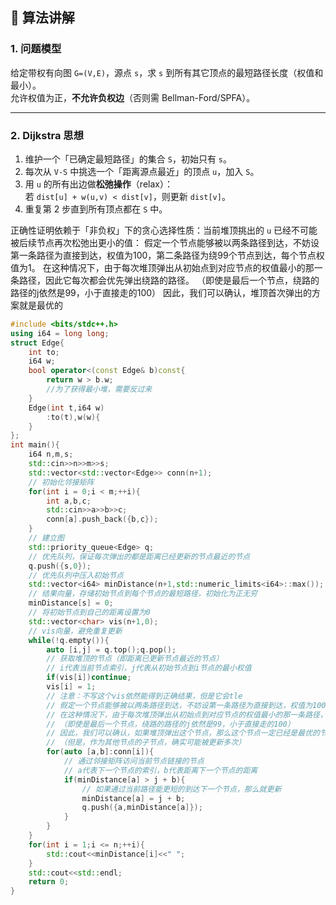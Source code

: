 
## 📖 算法讲解

### 1. 问题模型
给定带权有向图 `G=(V,E)`，源点 `s`，求 `s` 到所有其它顶点的最短路径长度（权值和最小）。  
允许权值为正，**不允许负权边**（否则需 Bellman-Ford/SPFA）。

---

### 2. Dijkstra 思想
1. 维护一个「已确定最短路径」的集合 `S`，初始只有 `s`。  
2. 每次从 `V-S` 中挑选一个「距离源点最近」的顶点 `u`，加入 `S`。  
3. 用 `u` 的所有出边做**松弛操作**（relax）：  
   若 `dist[u] + w(u,v) < dist[v]`，则更新 `dist[v]`。  
4. 重复第 2 步直到所有顶点都在 `S` 中。

正确性证明依赖于「非负权」下的贪心选择性质：当前堆顶挑出的 `u` 已经不可能被后续节点再次松弛出更小的值：
假定一个节点能够被以两条路径到达，不妨设第一条路径为直接到达，权值为100，第二条路径为绕99个节点到达，每个节点权值为1。
在这种情况下，由于每次堆顶弹出从初始点到对应节点的权值最小的那一条路径，因此它每次都会优先弹出绕路的路径。
（即使是最后一个节点，绕路的路径的j依然是99，小于直接走的100）
因此，我们可以确认，堆顶首次弹出的方案就是最优的

```c++
#include <bits/stdc++.h>
using i64 = long long;
struct Edge{
    int to;
    i64 w;
    bool operator<(const Edge& b)const{
        return w > b.w;
        //为了获得最小堆，需要反过来
    }
    Edge(int t,i64 w)
        :to(t),w(w){
    }
};
int main(){
    i64 n,m,s;
    std::cin>>n>>m>>s;
    std::vector<std::vector<Edge>> conn(n+1);
    // 初始化邻接矩阵
    for(int i = 0;i < m;++i){
        int a,b,c;
        std::cin>>a>>b>>c;
        conn[a].push_back({b,c}); 
    }
    // 建立图
    std::priority_queue<Edge> q;
    // 优先队列，保证每次弹出的都是距离已经更新的节点最近的节点
    q.push({s,0});
    // 优先队列中压入初始节点
    std::vector<i64> minDistance(n+1,std::numeric_limits<i64>::max());
    // 结果向量，存储初始节点到每个节点的最短路径，初始化为正无穷
    minDistance[s] = 0;
    // 将初始节点到自己的距离设置为0
    std::vector<char> vis(n+1,0);
    // vis向量，避免重复更新
    while(!q.empty()){
        auto [i,j] = q.top();q.pop();
        // 获取堆顶的节点（即距离已更新节点最近的节点）
        // i代表当前节点索引，j代表从初始节点到i节点的最小权值
        if(vis[i])continue;
        vis[i] = 1;
        // 注意：不写这个vis依然能得到正确结果，但是它会tle
        // 假定一个节点能够被以两条路径到达，不妨设第一条路径为直接到达，权值为100，第二条路径为绕99个节点到达，每个节点权值为1
        // 在这种情况下，由于每次堆顶弹出从初始点到对应节点的权值最小的那一条路径，因此它每次都会优先弹出绕路的路径
        // （即使是最后一个节点，绕路的路径的j依然是99，小于直接走的100）
        // 因此，我们可以确认，如果堆顶弹出这个节点，那么这个节点一定已经是最优的节点
        // （但是，作为其他节点的子节点，确实可能被更新多次）
        for(auto [a,b]:conn[i]){
            // 通过邻接矩阵访问当前节点链接的节点
            // a代表下一个节点的索引，b代表距离下一个节点的距离
            if(minDistance[a] > j + b){
                // 如果通过当前路径能更短的到达下一个节点，那么就更新
                minDistance[a] = j + b;
                q.push({a,minDistance[a]});
            }
        }
    }
    for(int i = 1;i <= n;++i){
        std::cout<<minDistance[i]<<" ";
    }
    std::cout<<std::endl;
    return 0;
}

```